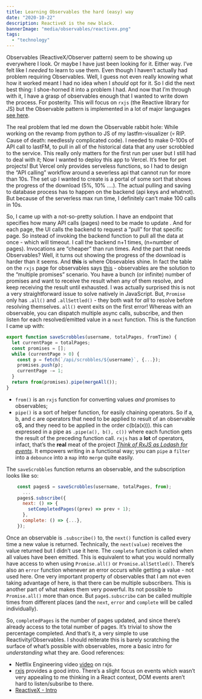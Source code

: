 ```yaml
---
title: Learning Observables the hard (easy) way 
date: "2020-10-22"
description: ReactiveX is the new black.
bannerImage: "media/observables/reactivex.png"
tags:
  - "technology"
---
```


Observables (ReactiveX/Observer pattern) seem to be showing up everywhere I look. Or maybe I have just been looking for it. Either way. I’ve felt like I *needed* to learn to use them. Even though I haven’t actually had problem requiring Observables. Well, I guess not even really knowing what how it worked meant I had no idea when I *should* opt for it. So I did the next best thing: I shoe-horned it into a problem I had. And now that I’m through with it, I have a grasp of observables enough that I wanted to write down the process. For posterity. This will focus on `rxjs`  (the Reactive library for JS) but the Observable pattern is implemented in a lot of major languages [see here](http://reactivex.io/).

The real problem that led me down the Observable rabbit hole: While working on the revamp from python to JS of my lastfm-visualizer (💀 RIP. Cause of death: needlessly complicated code). I needed to make 0-100s of API call to lastFM, to pull in all of the historical data that any user scrobbled to the service. This really only matters for the first run per user but I still had to deal with it;   Now I wanted to deploy this app to Vercel. It’s free for pet projects! But Vercel only provides serveless functions, so I had to design the “API calling” workflow around a severless api that cannot run for more than 10s. The set up I wanted to create is a portal of some sort that shows the progress of the download (5%, 10% ….).
The actual pulling and saving to database process has to happen on the backend (api keys and whatnot). But because of the serverless max run time, I definitely can’t make 100 calls in 10s. 

So, I came up with a not-so-pretty solution. I have an endpoint that specifies how many API calls (pages) need to be made to update . And for each page, the UI calls the backend to request a “pull” for that specific page. So instead of invoking the backend function to pull all the data at once - which will timeout. I call the backend n+1 times, (n=number of pages). Invocations are “cheaper” than run times. And the part that needs Observables? Well, it turns out showing the progress of the download is harder than it seems. 
And **this** is where Obsevables shine. In fact the table on the `rxjs`  page for observables says [this](https://rxjs-dev.firebaseapp.com/guide/observable) - observables are the solution to the “multiple promises” scenario. You have a bunch (or infinite) number of promises and want to receive the result when any of them resolve, and keep receiving the result until exhausted.
I was actually surprised this is not a very straightforward issue to solve natively in JavaScript. But, `Promise` only has `.all()` and `.allSettled()`  - they both wait for  *all* to resolve before resolving themselves.  `all()` event exits on the first error!
Whereas with an observable, you can dispatch multiple async calls, subscribe, and then listen for each resolved/emitted value in a `next` function.
This is the function I came up with: 
```javascript
export function saveScrobbles(username, totalPages, fromTime) {
  let currentPage = totalPages;
  const promises = [];
  while (currentPage > 0) {
    const p = fetch(`/api/scrobbles/${username}`, {...});
    promises.push(p);
    currentPage -= 1;
  }
  return from(promises).pipe(mergeAll());
}
```

- `from()` is an `rxjs` function for converting values *and* promises to observables;
- `pipe()` is a sort of helper function, for easily chaining operators. So if a, b, and c are operators that need to be applied to result of an observable o$, and they need to be applied in the order  c(b(a(x))). this can expressed in a pipe as  `.pipe(a(), b(), c())` where each function gets the result of the preceding function call. `rxjs` has a **lot** of operators, infact, that’s the **real** meat of the project  *[Think of RxJS as Lodash for events](https://rxjs-dev.firebaseapp.com/guide/overview)*. It empowers writing in a functional way; you can `pipe` a `filter` into a `debounce` into a `map` into `merge` quite easily.

The `saveScrobbles` function returns an observable, and the subscription looks like so:
```javascript
    const pages$ = saveScrobbles(username, totalPages, from);
	  ...
    pages$.subscribe({
      next: () => {
        setCompletedPages((prev) => prev + 1);
      },
      complete: () => {...},
    });
```

Once an observable is `.subscribe()` to, the `next()` function is called every time a new value is returned. Technically, the `next(value)` receives the value returned but I didn’t use it here.
The `complete` function is called when all values have been emitted. This is equivalent to what you would normally have access to when using `Promise.all()` or `Promise.allSettled()`. 
There’s also an `error` function whenever an error occurs while getting a value - not used here.
One very important property of observables that I am not even taking advantage of here, is that there can be multiple subscribers. This is another part of what makes them very powerful. Its not possible to `Promise.all()` more than once. But `page$.subscribe` can be called multiple times from different places (and the `next`, `error` and `complete`  will be called individually).

So, `completedPages` is the number of pages updated, and since there’s already access to the total number of pages. It’s trivial to show the percentage completed.
And that’s it, a very simple to use Reactivity/Observables.
I should reiterate this is barely scratching the surface of what’s possible with observables, more a basic intro for *understanding* what they are.
Good references:
- Netflix Engineering video [video](https://www.youtube.com/watch?v=AslncyG8whg) on rxjs.
- [rxjs](https://rxjs-dev.firebaseapp.com/guide/overview) provides a good intro. There’s a slight focus on events which wasn’t very appealing to me thinking in a React context, DOM events aren’t hard to listen/subsribe to there. 
- [ReactiveX - Intro](http://reactivex.io/intro.html)